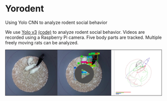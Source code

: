 # Yorodent
Using Yolo CNN to analyze rodent social behavior

We use [Yolo v3](https://pjreddie.com/darknet/yolo/) [(code)]( https://www.github.com/chen42/darkRodents/) to analyze rodent social behavior. Videos are recorded using a Raspberry Pi camera. Five body parts are tracked. Multiple freely moving rats can be analyzed. 

[![](./yorodent_video_link.png)](https://www.youtube.com/watch?v=Lwfg2t9nXcI)
